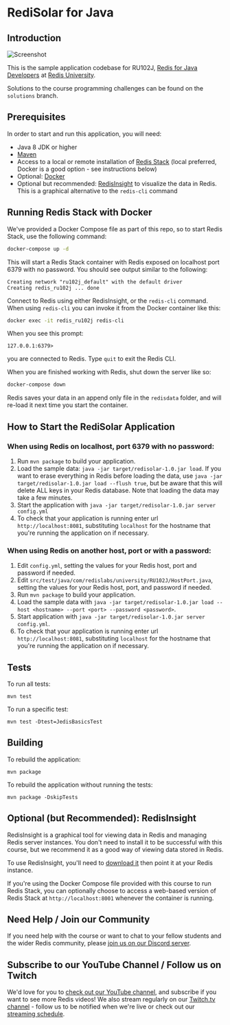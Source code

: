 # RediSolar for Java

Introduction
---

![Screenshot](screenshot.png)

This is the sample application codebase for RU102J, [Redis for Java Developers](https://university.redis.com/courses/ru102j/) at [Redis University](https://university.redis.com).

Solutions to the course programming challenges can be found on the `solutions` branch.

Prerequisites
---

In order to start and run this application, you will need:

* Java 8 JDK or higher
* [Maven](https://maven.apache.org/)
* Access to a local or remote installation of [Redis Stack](https://redis.io/docs/stack/get-started/install/) (local preferred, Docker is a good option - see instructions below)
* Optional: [Docker](https://www.docker.com/get-started/)
* Optional but recommended: [RedisInsight](https://redis.com/redis-enterprise/redis-insight/) to visualize the data in Redis.  This is a graphical alternative to the `redis-cli` command

Running Redis Stack with Docker
---

We've provided a Docker Compose file as part of this repo, so to start Redis Stack, use the following command:

```bash
docker-compose up -d
```

This will start a Redis Stack container with Redis exposed on localhost port 6379 with no password.  You should see output similar to the following:

```
Creating network "ru102j_default" with the default driver
Creating redis_ru102j ... done
```

Connect to Redis using either RedisInsight, or the `redis-cli` command.  When using `redis-cli` you can invoke it from the Docker container like this:

```bash
docker exec -it redis_ru102j redis-cli
```

When you see this prompt:

```
127.0.0.1:6379>
```

you are connected to Redis.  Type `quit` to exit the Redis CLI.

When you are finished working with Redis, shut down the server like so:

```bash
docker-compose down
```

Redis saves your data in an append only file in the `redisdata` folder, and will re-load it next time you start the container.

How to Start the RediSolar Application
---

### When using Redis on localhost, port 6379 with no password:

1. Run `mvn package` to build your application.
2. Load the sample data: `java -jar target/redisolar-1.0.jar load`.  If you want to erase everything in Redis before loading the data, use `java -jar target/redisolar-1.0.jar load --flush true`, but be aware that this will delete ALL keys in your Redis database.  Note that loading the data may take a few minutes.
3. Start the application with `java -jar target/redisolar-1.0.jar server config.yml`
4. To check that your application is running enter url `http://localhost:8081`, substituting `localhost` for the hostname that you're running the application on if necessary.

### When using Redis on another host, port or with a password:

1. Edit `config.yml`, setting the values for your Redis host, port and password if needed.
2. Edit `src/test/java/com/redislabs/university/RU102J/HostPort.java`, setting the values for your Redis host, port, and password if needed.
3. Run `mvn package` to build your application.
4. Load the sample data with `java -jar target/redisolar-1.0.jar load --host <hostname> --port <port> --password <password>`.
5. Start application with `java -jar target/redisolar-1.0.jar server config.yml`.
6. To check that your application is running enter url `http://localhost:8081`, substituting `localhost` for the hostname that you're running the application on if necessary.

Tests
---

To run all tests:

```
mvn test
```

To run a specific test:

```
mvn test -Dtest=JedisBasicsTest
```

Building
---

To rebuild the application:

```
mvn package
```

To rebuild the application without running the tests:

```
mvn package -DskipTests 
```

Optional (but Recommended): RedisInsight
---

RedisInsight is a graphical tool for viewing data in Redis and managing Redis server instances.  You don't need to install it to be successful with this course, but we recommend it as a good way of viewing data stored in Redis.

To use RedisInsight, you'll need to [download it](https://redis.io/docs/ui/insight/) then point it at your Redis instance.

If you're using the Docker Compose file provided with this course to run Redis Stack, you can optionally choose to access a web-based version of Redis Stack at `http://localhost:8001` whenever the container is running.

Need Help / Join our Community
---

If you need help with the course or want to chat to your fellow students and the wider Redis community, please [join us on our Discord server](https://discord.gg/jucCB8h).

Subscribe to our YouTube Channel / Follow us on Twitch
---

We'd love for you to [check out our YouTube channel](https://youtube.com/redisinc), and subscribe if you want to see more Redis videos!  We also stream regularly on our [Twitch.tv channel](https://www.twitch.tv/redisinc) - follow us to be notified when we're live or check out our [streaming schedule](https://developer.redis.com/redis-live).
